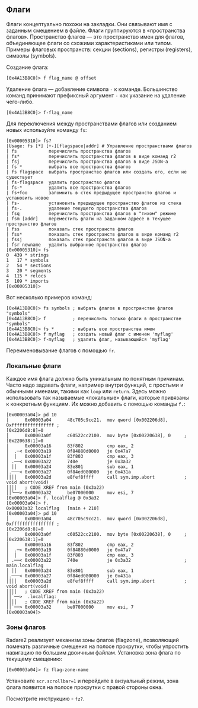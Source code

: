 ## Флаги

Флаги концептуально похожи на закладки. Они связывают имя с заданным смещением в файле. Флаги группируются в «пространства флагов». Пространство флагов — это пространство имен для флагов, объединяющее флаги со схожими характеристиками или типом. Примеры флаговых пространств: секции (sections), регистры (registers), символы (symbols).

Создание флага:

```
[0x4A13B8C0]> f flag_name @ offset
```

Удаление флага — добавление символа `-` к команде. Большинство команд принимают префиксный аргумент `-` как указание на удаление чего-либо.

```
[0x4A13B8C0]> f-flag_name
```

Для переключения между пространствами флагов или созданием новых используйте команду `fs`:

```
[0x00005310]> fs?
|Usage: fs [*] [+-][flagspace|addr] # Управление пространствами флагов
| fs            перечислить пространства флагов
| fs*           перечислить пространства флагов в виде команд r2
| fsj           перечислить пространства флагов в виде JSON-а
| fs *          выбрать все пространства флагов
| fs flagspace  выбрать пространство флагов или создать его, если не существует
| fs-flagspace  удалить пространство флагов
| fs-*          удалить все пространства флагов
| fs+foo        запомнить в стек предыдущее пространсто флагов и установить новое
| fs-           установить предыдущее пространство флагов из стека
| fs-.          удаление текущего пространства флагов
| fsq           перечислить пространства флагов в "тихом" режиме
| fsm [addr]    переместить флаги на заданном адресе в текущее пространство флагов
| fss           показать стек пространств флагов
| fss*          показать стек пространств флагов в виде команд r2
| fssj          показать стек пространств флагов в виде JSON-а
| fsr newname   удалить выбранное пространство флагов
[0x00005310]> fs
0  439 * strings
1   17 * symbols
2   54 * sections
3   20 * segments
4  115 * relocs
5  109 * imports
[0x00005310]>
```

Вот несколько примеров команд:

```
[0x4A13B8C0]> fs symbols ; выбрать флагов в пространстве флагов "symbols"
[0x4A13B8C0]> f          ; перечислить только флаги в пространстве "symbols"
[0x4A13B8C0]> fs *       ; выбрать все пространства имен
[0x4A13B8C0]> f myflag   ; создать новый флаг с именем 'myflag'
[0x4A13B8C0]> f-myflag   ; удалить флаг, называющийся 'myflag'
```

Переименовывание флагов с помощью `fr`.

### Локальные флаги

Каждое имя флага должно быть уникальным по понятным причинам. Часто надо задавать флаги, например внутри функций, с простыми и обычными именами, такими как `loop` или `return`. Здесь можно использовать так называемые «локальные» флаги, которые привязаны к конкретным функциям. Их можно добавить с помощью команды `f.`:

```
[0x00003a04]> pd 10
│      0x00003a04      48c705c9cc21.  mov qword [0x002206d8], 0xffffffffffffffff ;
[0x2206d8:8]=0
│      0x00003a0f      c60522cc2100.  mov byte [0x00220638], 0     ; [0x220638:1]=0
│      0x00003a16      83f802         cmp eax, 2
│  .─< 0x00003a19      0f84880d0000   je 0x47a7
│  │   0x00003a1f      83f803         cmp eax, 3
│ .──< 0x00003a22      740e           je 0x3a32
│ ││   0x00003a24      83e801         sub eax, 1
│.───< 0x00003a27      0f84ed080000   je 0x431a
││││   0x00003a2d      e8fef8ffff     call sym.imp.abort           ; void abort(void)
││││   ; CODE XREF from main (0x3a22)
││╰──> 0x00003a32      be07000000     mov esi, 7
[0x00003a04]> f. localflag @ 0x3a32
[0x00003a04]> f.
0x00003a32 localflag   [main + 210]
[0x00003a04]> pd 10
│      0x00003a04      48c705c9cc21.  mov qword [0x002206d8], 0xffffffffffffffff ;
[0x2206d8:8]=0
│      0x00003a0f      c60522cc2100.  mov byte [0x00220638], 0     ; [0x220638:1]=0
│      0x00003a16      83f802         cmp eax, 2
│  .─< 0x00003a19      0f84880d0000   je 0x47a7
│  │   0x00003a1f      83f803         cmp eax, 3
│ .──< 0x00003a22      740e           je 0x3a32                    ; main.localflag
│ ││   0x00003a24      83e801         sub eax, 1
│.───< 0x00003a27      0f84ed080000   je 0x431a
││││   0x00003a2d      e8fef8ffff     call sym.imp.abort           ; void abort(void)
││││   ; CODE XREF from main (0x3a22)
││`──>  .localflag:
││││   ; CODE XREF from main (0x3a22)
││`──> 0x00003a32      be07000000     mov esi, 7
[0x00003a04]>
```

### Зоны флагов

Radare2 реализует механизм зоны флагов (flagzone), позволяющий помечать различные смещения на полосе прокрутки, чтобы упростить навигацию по большим двоичным файлам. Установка зона флага по текущему смещению:

```
[0x00003a04]> fz flag-zone-name
```

Установите `scr.scrollbar=1` и перейдите в визуальный режим, зона флага появится на полосе прокрутки с правой стороны окна.

Посмотрите инструкцию - `fz?`.

